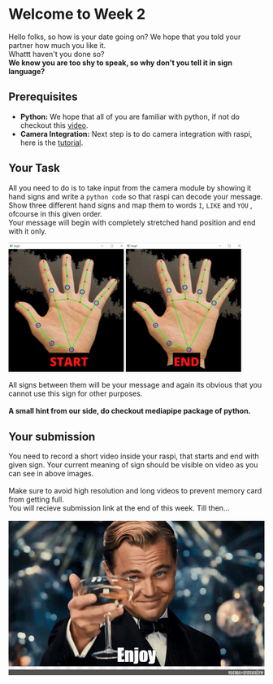 # Welcome to Week 2 
Hello folks, so how is your date going on? We hope that you told your partner how much you like it. 
<br>
Whattt haven't you done so? 
<br>
<b>We know you are too shy to speak, so why don't you tell it in sign language?</b>

## Prerequisites
- **Python:** We hope that all of you are familiar with python, if not do checkout this <a href="https://www.youtube.com/watch?v=rfscVS0vtbw">video</a>.
- **Camera Integration:** Next step is to do camera integration with raspi, here is the <a href="https://www.youtube.com/watch?v=VzYGDq0D1mw">tutorial</a>.

## Your Task
All you need to do is to take input from the camera module by showing it hand signs and write a `python code` so that raspi can decode your message. <br>
Show three different hand signs and map them to words `I`, `LIKE` and `YOU` , ofcourse in this given order. <br>
Your message will begin with completely stretched hand position and end with it only.

<p>
  <img src="media/1.png" alt="" width="45%"/>
  <img src="media/2.png" alt="" width="45%"/>
</p>

All signs between them will be your message and again its obvious that you cannot use this sign for other purposes.
<br><br>
**A small hint from our side, do checkout mediapipe package of python.**

## Your submission
You need to record a short video inside your raspi, that starts and end with given sign. Your current meaning of sign should be visible on video as you can see in above images.<br> <br>
Make sure to avoid high resolution and long videos to prevent memory card from getting full. <br>
You will recieve submission link at the end of this week. Till then...
<br> <br>
<img src="media/enjoy.jpg" alt=""/>
